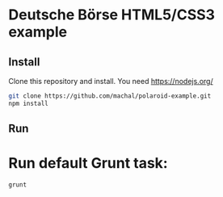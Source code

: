 # Deutsche Börse HTML5/CSS3 example

## Install

Clone this repository and install. You need https://nodejs.org/

```bash
git clone https://github.com/machal/polaroid-example.git
npm install
```

## Run

# Run default Grunt task:

```bash
grunt
```
